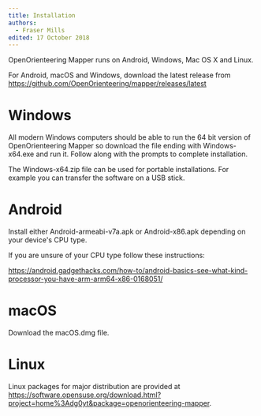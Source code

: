```yaml
---
title: Installation
authors:
  - Fraser Mills
edited: 17 October 2018
---
```


OpenOrienteering Mapper runs on Android, Windows, Mac OS X and Linux.

For Android, macOS and Windows, download the latest release from <https://github.com/OpenOrienteering/mapper/releases/latest>

# Windows

All modern Windows computers should be able to run the 64 bit version of OpenOrienteering Mapper so download the file ending with Windows-x64.exe and run it. Follow along with the prompts to complete installation.

The Windows-x64.zip file can be used for portable installations. For example you can transfer the software on a USB stick.


# Android

Install either Android-armeabi-v7a.apk or Android-x86.apk depending on your device's CPU type.

If you are unsure of your CPU type follow these instructions:

<https://android.gadgethacks.com/how-to/android-basics-see-what-kind-processor-you-have-arm-arm64-x86-0168051/>


# macOS

Download the macOS.dmg file.


# Linux

Linux packages for major distribution are provided at
<https://software.opensuse.org/download.html?project=home%3Adg0yt&package=openorienteering-mapper>.
